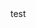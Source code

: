 <html>
  <body>
    test
<script type='text/javascript'>
	function initEmbeddedMessaging() {
		try {
			embeddedservice_bootstrap.settings.language = 'en_US'; // For example, enter 'en' or 'en-US'
window.addEventListener("onEmbeddedMessagingReady", () => {            
				console.log( "Inside Prechat API!!" );
			embeddedservice_bootstrap.prechatAPI.setHiddenPrechatFields( { "Claimant_Number" : "7654321","First_Name" : "Alex","Last_Name" : "Test1","Middle_Initial" : "H" } );
			});
			embeddedservice_bootstrap.init(
				'00D3S0000009roe',
				'Janet_In_git',
				'https://nmdws--tigerchat.sandbox.my.site.com/ESWJanetIngit1718263212306',
				{
					scrt2URL: 'https://nmdws--tigerchat.sandbox.my.salesforce-scrt.com'
				}
			);
		} catch (err) {
			console.error('Error loading Embedded Messaging: ', err);
		}
	};
</script>
<script type='text/javascript' src='https://nmdws--tigerchat.sandbox.my.site.com/ESWJanetIngit1718263212306/assets/js/bootstrap.min.js' onload='initEmbeddedMessaging()'></script>

  </body>
</html>
